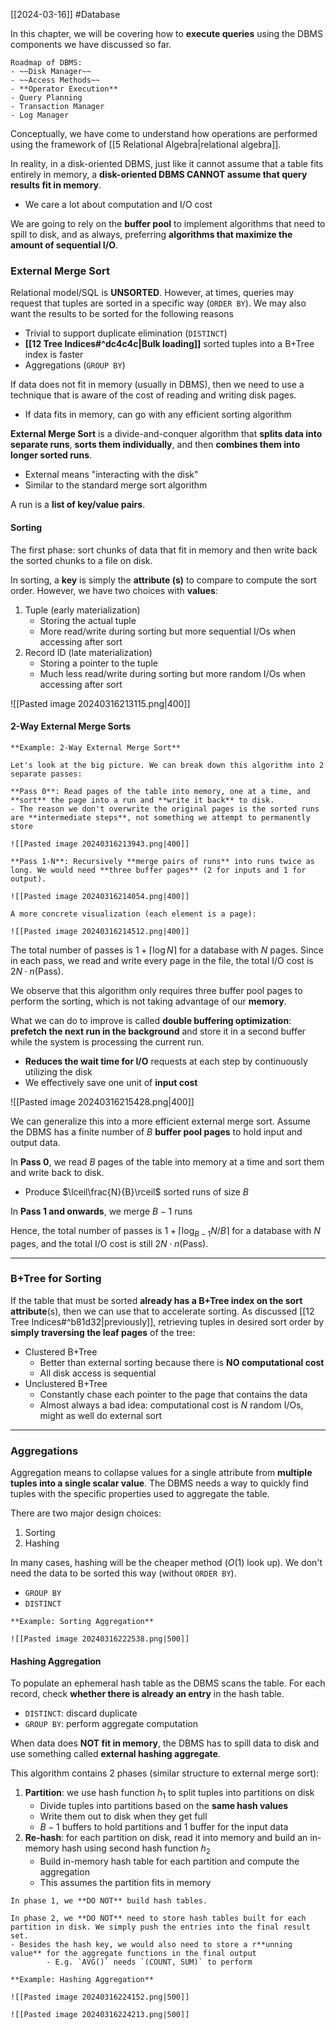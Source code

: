 [[2024-03-16]] #Database 

In this chapter, we will be covering how to **execute queries** using the DBMS components we have discussed so far.

```ad-todo
Roadmap of DBMS:
- ~~Disk Manager~~
- ~~Access Methods~~
- **Operator Execution** 
- Query Planning 
- Transaction Manager 
- Log Manager
```

Conceptually, we have come to understand how operations are performed using the framework of [[5 Relational Algebra|relational algebra]].

In reality, in a disk-oriented DBMS, just like it cannot assume that a table fits entirely in memory, a **disk-oriented DBMS CANNOT assume that query results fit in memory**.
- We care a lot about computation and I/O cost

We are going to rely on the **buffer pool** to implement algorithms that need to spill to disk, and as always, preferring **algorithms that maximize the amount of sequential I/O**.

### External Merge Sort
Relational model/SQL is **UNSORTED**. However, at times, queries may request that tuples are sorted in a specific way (`ORDER BY`). We may also want the results to be sorted for the following reasons 
- Trivial to support duplicate elimination (`DISTINCT`)
- **[[12 Tree Indices#^dc4c4c|Bulk loading]]** sorted tuples into a B+Tree index is faster
- Aggregations (`GROUP BY`)

If data does not fit in memory (usually in DBMS), then we need to use a technique that is aware of the cost of reading and writing disk pages.
- If data fits in memory, can go with any efficient sorting algorithm

**External Merge Sort** is a divide-and-conquer algorithm that **splits data into separate runs**, **sorts them individually**, and then **combines them into longer sorted runs**.
- External means "interacting with the disk"
- Similar to the standard merge sort algorithm 

A run is a **list of key/value pairs**.

#### Sorting
The first phase: sort chunks of data that fit in memory and then write back the sorted chunks to a file on disk.

In sorting, a **key** is simply the **attribute (s)** to compare to compute the sort order. However, we have two choices with **values**:
1. Tuple (early materialization)
	- Storing the actual tuple
	- More read/write during sorting but more sequential I/Os when accessing after sort
1. Record ID (late materialization)
	- Storing a pointer to the tuple
	- Much less read/write during sorting but more random I/Os when accessing after sort

![[Pasted image 20240316213115.png|400]]

#### 2-Way External Merge Sorts 

```ad-example
**Example: 2-Way External Merge Sort**

Let's look at the big picture. We can break down this algorithm into 2 separate passes:

**Pass 0**: Read pages of the table into memory, one at a time, and **sort** the page into a run and **write it back** to disk.
- The reason we don't overwrite the original pages is the sorted runs are **intermediate steps**, not something we attempt to permanently store

![[Pasted image 20240316213943.png|400]]

**Pass 1-N**: Recursively **merge pairs of runs** into runs twice as long. We would need **three buffer pages** (2 for inputs and 1 for output).

![[Pasted image 20240316214054.png|400]]

A more concrete visualization (each element is a page):

![[Pasted image 20240316214512.png|400]]

```

The total number of passes is $1+ \lceil \log N \rceil$ for a database with $N$ pages.  Since in each pass, we read and write every page in the file, the total I/O cost is $2N \cdot n(\text{Pass})$.

We observe that this algorithm only requires three buffer pool pages to perform the sorting, which is not taking advantage of our **memory**.

What we can do to improve is called **double buffering optimization**: **prefetch the next run in the background** and store it in a second buffer while the system is processing the current run.
- **Reduces the wait time for I/O** requests at each step by continuously utilizing the disk
- We effectively save one unit of **input cost**

![[Pasted image 20240316215428.png|400]]

We can generalize this into a more efficient external merge sort. Assume the DBMS has a finite number of $B$ **buffer pool pages** to hold input and output data. 

In **Pass 0**, we read $B$ pages of the table into memory at a time and sort them and write back to disk.
- Produce $\lceil\frac{N}{B}\rceil$ sorted runs of size $B$

In **Pass 1 and onwards**, we merge $B-1$ runs

Hence, the total number of passes is $1+ \lceil \log_{B-1} N/B \rceil$ for a database with $N$ pages, and the total I/O cost is still $2N \cdot n(\text{Pass})$.

---
### B+Tree for Sorting 
If the table that must be sorted **already has a B+Tree index on the sort attribute**(s), then we can use that to accelerate sorting. As discussed [[12 Tree Indices#^b81d32|previously]], retrieving tuples in desired sort order by **simply traversing the leaf pages** of the tree:
- Clustered B+Tree 
	- Better than external sorting because there is **NO computational cost**
	- All disk access is sequential
- Unclustered B+Tree 
	- Constantly chase each pointer to the page that contains the data
	- Almost always a bad idea: computational cost is $N$ random I/Os, might as well do external sort

---
### Aggregations
Aggregation means to collapse values for a single attribute from **multiple tuples into a single scalar value**. The DBMS needs a way to quickly find tuples with the specific properties used to aggregate the table.

There are two major design choices:
1. Sorting 
2. Hashing 

In many cases, hashing will be the cheaper method ($O(1)$ look up). We don't need the data to be sorted this way (without `ORDER BY`).
- `GROUP BY`
- `DISTINCT`

```ad-example
**Example: Sorting Aggregation**

![[Pasted image 20240316222538.png|500]]
```

#### Hashing Aggregation 
To populate an ephemeral hash table as the DBMS scans the table. For each record, check **whether there is already an entry** in the hash table.
- `DISTINCT`: discard duplicate 
- `GROUP BY`: perform aggregate computation 

When data does **NOT fit in memory**, the DBMS has to spill data to disk and use something called **external hashing aggregate**.

This algorithm contains 2 phases (similar structure to external merge sort):
1. **Partition**: we use hash function $h_{1}$ to split tuples into partitions on disk
	- Divide tuples into partitions based on the **same hash values**
	- Write them out to disk when they get full 
	- $B-1$ buffers to hold partitions and $1$ buffer for the input data
1. **Re-hash**: for each partition on disk, read it into memory and build an in-memory hash using second hash function $h_{2}$
	- Build in-memory hash table for each partition and compute the aggregation
	- This assumes the partition fits in memory

```ad-warning
In phase 1, we **DO NOT** build hash tables.

In phase 2, we **DO NOT** need to store hash tables built for each partition in disk. We simply push the entries into the final result set.
- Besides the hash key, we would also need to store a r**unning value** for the aggregate functions in the final output
		- E.g. `AVG()` needs `(COUNT, SUM)` to perform
```

```ad-example
**Example: Hashing Aggregation**

![[Pasted image 20240316224152.png|500]]

![[Pasted image 20240316224213.png|500]]
```
